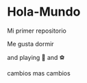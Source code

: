 # Hola-Mundo

Mi primer repositorio

Me gusta dormir

and playing :guitar: and :soccer:

cambios
mas cambios

